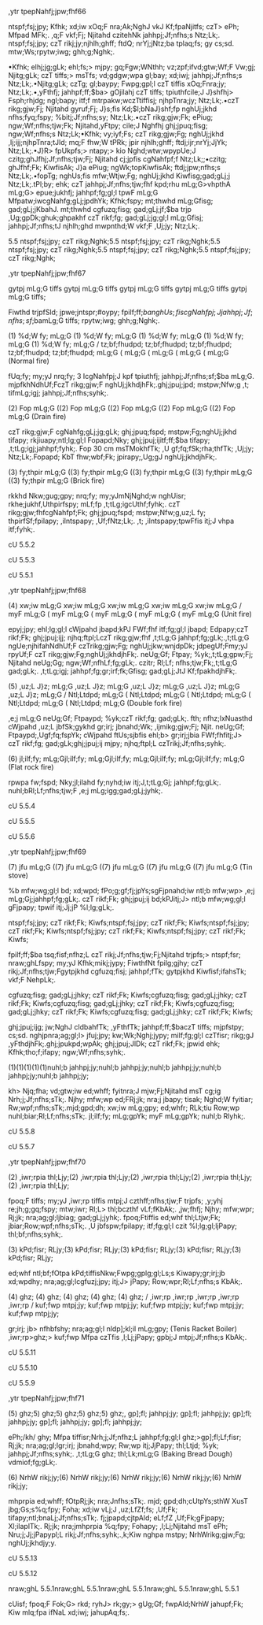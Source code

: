 ,ytr tpepNahfj;jpw;fhf66

ntspf;fsj;jpy; Kfhk; xd;iw xOq;F nra;Ak;NghJ vkJ Kf;fpaNjitfs; czT> ePh; Mfpad MFk;. ,q;F vkf;Fj; Njitahd czitehNk jahhpj;Jf;nfhs;s Ntz;Lk;. ntspf;fsj;jpy; czT rikj;jy;njhlh;ghff; ftdQ; nrYj;jNtz;ba tplaq;fs; gy cs;sd. mtw;Ws;rpytw;iwg; ghh;g;Nghk;.

•Kfhk; elhj;jg;gLk; ehl;fs;> mjpy; gq;Fgw;WNthh; vz;zpf;ifvd;gtw;Wf;F Vw;gj; Njitg;gLk; czT tiffs;> msTfs; vd;gdgw;wpa gl;bay; xd;iwj; jahhpj;Jf;nfhs;s Ntz;Lk;.•Njitg;gLk; czTg; gl;baypy; Fwpg;gpl;l czT tiffis xOq;Fnra;jy; Ntz;Lk;.•,yFthfj; jahhpf;ff;$ba> gOjilahj czT tiffs; tpiuthfcile;J J}shfhj> Fsph;rhjdg; ngl;bapy; itf;f mtrpakw;wczTtiffisj; njhpTnra;jy; Ntz;Lk;.•czT rikg;gjw;Fj; Njitahd gyruf;Fj; J}s;fis Kd;$l;bNaJ}shf;fp nghUj;jkhd nfhs;fyq;fspy; %bitj;Jf;nfhs;sy; Ntz;Lk;.•czT rikg;gjw;Fk; ePiug; ngw;Wf;nfhs;tjw;Fk; Njitahd,yFtpy; cile;J Nghfhj ghj;jpuq;fisg; ngw;Wf;nfhs;s Ntz;Lk;•Kfhk; vy;iyf;Fs; czT rikg;gjw;Fg; nghUj;jkhd ,lj;ijj;njhpTnra;tJld; mq;F fhw;W tPRk; jpir njhlh;ghff; ftdj;ijr;nrYj;JjYk; Ntz;Lk;.•J}R> fpUkpfs;> ntapy;> kio Nghd;wtw;wpypUe;J czitg;ghJfhj;Jf;nfhs;tjw;Fj; Njitahd cj;jpfis cgNahfpf;f Ntz;Lk;;•czitg; ghJfhf;Fk; KiwfisAk; J}a ePiug; ngWk;topKiwfisAk; ftdj;jpw;nfhs;s Ntz;Lk;.•fopTg; nghUs;fis mfw;Wtjw;Fg; nghUj;jkhd Kiwfisg;gad;gLj;j Ntz;Lk;.tPl;by; ehk; czT jahhpj;Jf;nfhs;tjw;fhf kpd;rhu mLg;G>vhpthA mLg;G> epue;jukhfj; jahhpf;fg;gl;l tpwF mLg;G Mfpatw;iwcgNahfg;gLj;jpdhYk; Kfhk;fspy; mt;thwhd mLg;Gfisg; gad;gLj;jKbahJ. mt;thwhd cgfuzq;fisg; gad;gLj;jf;$ba trjp ,Ug;gpDk;ghuk;ghpakhf czT rikf;fg; gad;gLj;jg;gl;l mLg;Gfisj; jahhpj;Jf;nfhs;tJ njhlh;ghd mwpnthd;W vkf;F ,Uj;jy; Ntz;Lk;.

5.5 ntspf;fsj;jpy; czT rikg;Nghk;5.5 ntspf;fsj;jpy; czT rikg;Nghk;5.5 ntspf;fsj;jpy; czT rikg;Nghk;5.5 ntspf;fsj;jpy; czT rikg;Nghk;5.5 ntspf;fsj;jpy; czT rikg;Nghk;

,ytr tpepNahfj;jpw;fhf67

gytpj mLg;G tiffs gytpj mLg;G tiffs gytpj mLg;G tiffs gytpj mLg;G tiffs gytpj mLg;G tiffs;

Fiwthd trjpfSld; jpwe;jntspr;#oypy; fpilf;ff;$ba nghUs;fiscgNahfpj;J jahhpj;Jf;nfhs;sf;$bamLg;G tiffs; rpytw;iwg; ghh;g;Nghk;.

(1) %d;W fy; mLg;G (1) %d;W fy; mLg;G (1) %d;W fy; mLg;G (1) %d;W fy; mLg;G (1) %d;W fy; mLg;G / tz;bf;fhudpd; tz;bf;fhudpd; tz;bf;fhudpd; tz;bf;fhudpd; tz;bf;fhudpd; mLg;G ( mLg;G ( mLg;G ( mLg;G ( mLg;G (Normal fire)

fUq;fy; my;yJ nrq;fy; 3 IcgNahfpj;J kpf tpiuthfj; jahhpj;Jf;nfhs;sf;$ba mLg;G. mjpfkhNdhUf;FczT rikg;gjw;F nghUj;jkhdjhFk;.ghj;jpuj;jpd; mstpw;Nfw;g ,t; tifmLg;igj; jahhpj;Jf;nfhs;syhk;.

(2) Fop mLg;G ((2) Fop mLg;G ((2) Fop mLg;G ((2) Fop mLg;G ((2) Fop mLg;G (Drain fire)

czT rikg;gjw;F cgNahfg;gLj;jg;gLk; ghj;jpuq;fspd; mstpw;Fg;nghUj;jkhd tifapy; rkjiuapy;ntl;lg;gl;l Fopapd;Nky; ghj;jpuj;ijitf;ff;$ba tifapy; ,t;tLg;igj;jahhpf;fyhk;. Fop 30 cm msTMokhfTk; ,U gf;fq;fSk;rha;thfTk; ,Uj;jy; Ntz;Lk;.Fopapd; KbT fhw;wbf;Fk; jpirapy;,Ug;gJ nghUj;jkhdjhFk;.

(3) fy;thpir mLg;G ((3) fy;thpir mLg;G ((3) fy;thpir mLg;G ((3) fy;thpir mLg;G ((3) fy;thpir mLg;G (Brick fire)

rkkhd Nkw;gug;gpy; nrq;fy; my;yJmNjNghd;w nghUisr; rkhe;jukhf,Uthpirfspy; mLf;fp ,t;tLg;igcUthf;fyhk;. czT rikg;gjw;fhfcgNahfpf;Fk; ghj;jpuq;fspd; mstpw;Nfw;g,uz;L fy; thpirfSf;fpilapy; ,ilntspapy; ,Uf;fNtz;Lk;. ,t; ,ilntspapy;tpwFfis itj;J vhpa itf;fyhk;.

cU 5.5.2

cU 5.5.3

cU 5.5.1

,ytr tpepNahfj;jpw;fhf68

(4) xw;iw mLg;G xw;iw mLg;G xw;iw mLg;G xw;iw mLg;G xw;iw mLg;G / myF mLg;G ( myF mLg;G ( myF mLg;G ( myF mLg;G ( myF mLg;G (Unit fire)

epyj;jpy; ehl;lg;gl;l cWjpahd jbapd;kPJ FWf;fhf itf;fg;gl;l jbapd; Edpapy;czT rikf;Fk; ghj;jpuj;ijj; njhq;ftpl;LczT rikg;gjw;fhf ,t;tLg;G jahhpf;fg;gLk;.,t;tLg;G ngUe;njhifahNdhUf;F czTrikg;gjw;Fg; nghUj;jkw;wnjdpDk; jdpegUf;Fmy;yJ rpyUf;F czT rikg;gjw;Fg;nghUj;jkhdjhFk;. neUg;Gf; Ftpay; %yk;,t;tLg;gpw;Fj; Njitahd neUg;Gg; ngw;Wf;nfhLf;fg;gLk;. czitr; Rl;Lf; nfhs;tjw;Fk;,t;tLg;G gad;gLk;. ,t;tLg;igj; jahhpf;fg;gr;irf;fk;Gfisg; gad;gLj;JtJ Kf;fpakhdjhFk;.

(5) ,uz;L J}z; mLg;G ,uz;L J}z; mLg;G ,uz;L J}z; mLg;G ,uz;L J}z; mLg;G ,uz;L J}z; mLg;G / Ntl;Ltdpd; mLg;G ( Ntl;Ltdpd; mLg;G ( Ntl;Ltdpd; mLg;G ( Ntl;Ltdpd; mLg;G ( Ntl;Ltdpd; mLg;G (Double fork fire)

,e;j mLg;G neUg;Gf; Ftpaypd; %yk;czT rikf;fg; gad;gLk;. fth; nfhz;lxNuasthd cWjpahd ,uz;L jbfSk;gykhd gr;irj; jbnahd;Wk; ,ijmikg;gjw;Fj; Njit. neUg;Gf; Ftpaypd;,Ugf;fq;fspYk; cWjpahd ftUs;sjbfis ehl;b> gr;irj;jbia FWf;fhfitj;J> czT rikf;fg; gad;gLk;ghj;jpuj;ij mjpy; njhq;ftpl;L czTrikj;Jf;nfhs;syhk;.

(6) jl;ilf;fy; mLg;Gjl;ilf;fy; mLg;Gjl;ilf;fy; mLg;Gjl;ilf;fy; mLg;Gjl;ilf;fy; mLg;G (Flat rock fire)

rpwpa fw;fspd; Nky;jl;ilahd fy;nyhd;iw itj;J,t;tLg;Gj; jahhpf;fg;gLk;. nuhl;bRl;Lf;nfhs;tjw;F ,e;j mLg;igg;gad;gLj;jyhk;.

cU 5.5.4

cU 5.5.5

cU 5.5.6

,ytr tpepNahfj;jpw;fhf69

(7) jfu mLg;G ((7) jfu mLg;G ((7) jfu mLg;G ((7) jfu mLg;G ((7) jfu mLg;G (Tin stove)

%b mfw;wg;gl;l bd; xd;wpd; fPo;g;gf;fj;jpYs;sgFjpnahd;iw ntl;b mfw;wp> ,e;j mLg;Gj;jahhpf;fg;gLk;. czT rikf;Fk; ghj;jpuj;ij bd;kPJitj;J> ntl;b mfw;wg;gl;l gFjpapy; tpwif itj;Jj;jP %l;lg;gLk;.

ntspf;fsj;jpy; czT rikf;Fk; Kiwfs;ntspf;fsj;jpy; czT rikf;Fk; Kiwfs;ntspf;fsj;jpy; czT rikf;Fk; Kiwfs;ntspf;fsj;jpy; czT rikf;Fk; Kiwfs;ntspf;fsj;jpy; czT rikf;Fk; Kiwfs;

fpilf;ff;$ba tsq;fisf;nfhz;L czT rikj;Jf;nfhs;tjw;Fj;Njitahd trjpfs;> ntspf;fsr; nraw;ghLfspy; my;yJ Kfhk;mikj;jypy; FiwthfNt fpilg;gjhy; czT rikj;Jf;nfhs;tjw;Fgytpjkhd cgfuzq;fisj; jahhpf;fTk; gytpjkhd Kiwfisf;ifahsTk; vkf;F NehpLk;.

cgfuzq;fisg; gad;gLj;jhky; czT rikf;Fk; Kiwfs;cgfuzq;fisg; gad;gLj;jhky; czT rikf;Fk; Kiwfs;cgfuzq;fisg; gad;gLj;jhky; czT rikf;Fk; Kiwfs;cgfuzq;fisg; gad;gLj;jhky; czT rikf;Fk; Kiwfs;cgfuzq;fisg; gad;gLj;jhky; czT rikf;Fk; Kiwfs;

ghj;jpuj;ijg; jw;NghJ cldbahfTk; ,yFthfTk; jahhpf;ff;$baczT tiffs; mjpfstpy; cs;sd. nghjpnra;ag;gl;l> jfuj;jpy; kw;Wk;Nghj;jypy; milf;fg;gl;l czTfisr; rikg;gJ ,yFthdjhFk;.ghj;jpukpd;wpAk; ghj;jpuj;JlDk; czT rikf;Fk; jpwid ehk; Kfhk;tho;f;ifapy; ngw;Wf;nfhs;syhk;.

(1)(1)(1)(1)(1)nuhl;b jahhpj;jy;nuhl;b jahhpj;jy;nuhl;b jahhpj;jy;nuhl;b jahhpj;jy;nuhl;b jahhpj;jy;

kh> Njq;fha; vd;gtw;iw ed;whff; fyitnra;J mjw;Fj;Njitahd msT cg;ig Nrh;j;Jf;nfhs;sTk;. Njhy; mfw;wp ed;FRj;jk; nra;j jbapy; tisak; Nghd;W fyitiar; Rw;wpf;nfhs;sTk;.mjd;gpd;dh; xw;iw mLg;gpy; ed;whfr; RLk;tiu Row;wp nuhl;biar;Rl;Lf;nfhs;sTk;. jl;ilf;fy; mLg;gpYk; myF mLg;gpYk; nuhl;b Rlyhk;.

cU 5.5.8

cU 5.5.7

,ytr tpepNahfj;jpw;fhf70

(2) ,iwr;rpia thl;Ljy;(2) ,iwr;rpia thl;Ljy;(2) ,iwr;rpia thl;Ljy;(2) ,iwr;rpia thl;Ljy;(2) ,iwr;rpia thl;Ljy;

fpoq;F tiffs; my;yJ ,iwr;rp tiffis mtpj;J czthff;nfhs;tjw;F trjpfs; ,y;yhj re;jh;g;gq;fspy; mtw;iwr; Rl;L> thl;bczthf vLf;fKbAk;. ,jw;fhfj; Njhy; mfw;wpr; Rj;jk; nra;ag;gl;ljbiag; gad;gLj;jyhk;. fpoq;Ftiffis ed;whf thl;Ltjw;Fk; jbiar;Row;wpf;nfhs;sTk;. ,U jbfspw;fpilapy; itf;fg;gl;l czit %l;lg;gl;ljPapy; thl;bf;nfhs;syhk;.

(3) kPd;fisr; RLjy;(3) kPd;fisr; RLjy;(3) kPd;fisr; RLjy;(3) kPd;fisr; RLjy;(3) kPd;fisr; RLjy;

ed;whf ntl;bf;fOtpa kPd;tiffisNkw;Fwpg;gplg;gl;Ls;s Kiwapy;gr;irj;jb xd;wpdhy; nra;ag;gl;lcgfuzj;jpy; itj;J> jPapy; Row;wpr;Rl;Lf;nfhs;s KbAk;.

(4) ghz; (4) ghz; (4) ghz; (4) ghz; (4) ghz; / ,iwr;rp ,iwr;rp ,iwr;rp ,iwr;rp ,iwr;rp / kuf;fwp mtpj;jy; kuf;fwp mtpj;jy; kuf;fwp mtpj;jy; kuf;fwp mtpj;jy; kuf;fwp mtpj;jy;

gr;irj; jb> nfhbfshy; nra;ag;gl;l nldp];kl;il mLg;gpy; (Tenis Racket Boiler) ,iwr;rp>ghz;> kuf;fwp Mfpa czTfis ,l;Lj;jPapy; gpbj;J mtpj;Jf;nfhs;s KbAk;.

cU 5.5.11

cU 5.5.10

cU 5.5.9

,ytr tpepNahfj;jpw;fhf71

(5) ghz;5) ghz;5) ghz;5) ghz;5) ghz;, gp];fl; jahhpj;jy; gp];fl; jahhpj;jy; gp];fl; jahhpj;jy; gp];fl; jahhpj;jy; gp];fl; jahhpj;jy;

ePh;/kh/ ghy; Mfpa tiffisr;Nrh;j;Jf;nfhz;L jahhpf;fg;gl;l ghz;>gp];fl;Lf;fisr; Rj;jk; nra;ag;gl;lgr;irj; jbnahd;wpy; Rw;wp itj;JjPapy; thl;Ltjd; %yk; jahhpj;Jf;nfhs;syhk;. ,t;tLg;G ghz; thl;Lk;mLg;G (Baking Bread Dough) vdmiof;fg;gLk;.

(6) NrhW rikj;jy;(6) NrhW rikj;jy;(6) NrhW rikj;jy;(6) NrhW rikj;jy;(6) NrhW rikj;jy;

mhprpia ed;whff; fOtpRj;jk; nra;Jnfhs;sTk;. mjd; gpd;dh;cUtpYs;sthW XusT jbg;Gs;s%q;fpy; Foha; xd;iw vLj;J ,uz;LfZf;fs; ,Uf;Fk; tifapy;ntl;bnaLj;Jf;nfhs;sTk;. fj;jpapd;cjtpAld; eLf;fZ ,Uf;Fk;gFjpapy; Xl;ilaplTk;. Rj;jk; nra;jmhprpia %q;fpy; Fohapy; ,l;Lj;Njitahd msT ePh; Nru;j;Jj;jPapypl;L rikj;Jf;nfhs;syhk;.,k;Kiw nghpa mstpy; NrhWrikg;gjw;Fg; nghUj;jkhdjy;y.

cU 5.5.13

cU 5.5.12

nraw;ghL 5.5.1nraw;ghL 5.5.1nraw;ghL 5.5.1nraw;ghL 5.5.1nraw;ghL 5.5.1

cUisf; fpoq;F Fok;G> rkd; ryhJ> rk;gy;> gUg;Gf; fwpAld;NrhW jahupf;Fk; Kiw mlq;fpa ifNaL xd;iwj; jahupAq;fs;.